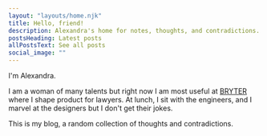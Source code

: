 ```yaml
---
layout: "layouts/home.njk"
title: Hello, friend!
description: Alexandra's home for notes, thoughts, and contradictions.
postsHeading: Latest posts
allPostsText: See all posts
social_image: ""
---
```


I'm Alexandra.

I am a woman of many talents but right now I am most useful at [BRYTER](https://bryter.com) where I shape product for lawyers. At lunch, I sit with the engineers, and I marvel at the designers but I don't get their jokes.

This is my blog, a random collection of thoughts and contradictions.